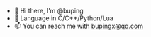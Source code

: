 - 👋 Hi there, I’m @buping
- :blue_heart: Language in C/C++/Python/Lua
- 📫 You can reach me with bupingx@qq.com
